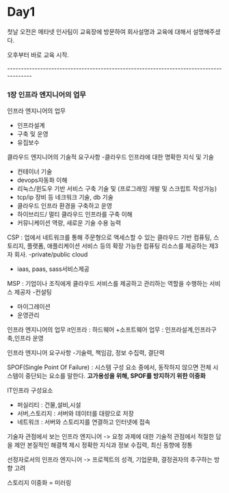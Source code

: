 <h1>Day1</h1>

첫날 오전은 메타넷 인사팀이 교육장에 방문하여 회사설명과 교육에 대해서 설명해주셨다.

오후부터 바로 교육 시작.

<p>---------------------------------------------------------------------------------------</p>

<h3>1장 인프라 엔지니어의 업무</h3>


인프라 엔지니어의 업무<br>
- 인프라설계
- 구축 및 운영
- 유집보수


클라우드 엔지니어의 기술적 요구사항
-클라우드 인프라에 대한 명확한 지식 및 기술
- 컨테이너 기술
-  devops자동화 이해
- 리눅스/윈도우 기반 서비스 구축 기술 및 (프로그래밍 개발 및 스크립트 작성가능)
-  tcp/ip 장비 등 네크워크 기술, db 기술
- 클라우드 인프라 환경을 구축하고 운영
- 하이브리드/ 멀티 클라우드 인프라를 구축 이해
- 커뮤니케이션 역량, 새로운 기술 수용 능력


CSP : 업에서 네트워크를 통해 주문형으로 액세스할 수 있는 클라우드 기반 컴퓨팅, 스토리지, 플랫폼, 애플리케이션 서비스 등의 확장 가능한 컴퓨팅 리소스를 제공하는 제3자 회사.
-private/public cloud
- iaas, paas, sass서비스제공


MSP : 기업이나 조직에게 클라우드 서비스를 제공하고 관리하는 역할을 수행하는 서비스 제공자
-컨설팅
- 마이그레이션
- 운영관리


인프라 엔지니어의 업무
it인프라 : 하드웨어 +소프트웨어
업무 : 인프라설계,인프라구축,인프라 운영


인프라 엔지니어 요구사항
-기술력, 책임감, 정보 수집력, 결단력


SPOF(Single Point Of Failure) : 시스템 구성 요소 중에서, 동작하지 않으면 전체 시스템이 중단되는 요소를 말한다.
<b>고가용성을 위해, SPOF를 방지하기 위한 이중화</b> 

IT인프라 구성요소
- 퍼실리티 : 건물,설비,시설
- 서버,스토리지 : 서버와 데이터를 대량으로 저장
- 네트워크 : 서버와 스토리지를 연결하고 인터넷에 접속

기술자 관점에서 보는 인프라 엔지니어
-> 요청 과제에 대한 기술적 관점에서 적절한 답을 제안 본질적인
해결책 제시 정확한 지식과 정보 수집력, 최신 동향에 정통

선정자로서의 인프라 엔지니어
-> 프로젝트의 성격, 기업문화, 결정권자의 추구하는 방향 고려

스토리지 이중화 = 미러링
